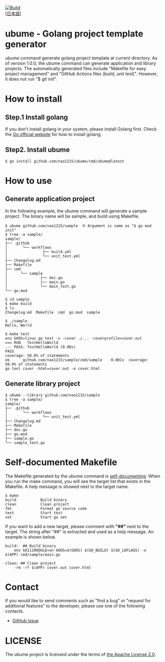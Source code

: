 [![Build](https://github.com/nao1215/ubume/actions/workflows/build.yml/badge.svg?branch=main)](https://github.com/nao1215/ubume/actions/workflows/build.yml)  
[[日本語]](./doc/README.ja.md)
# ubume - Golang project template generator
ubume command generate golang project template at current directory. As of version 1.0.0, the ubume command can generate application and library projects. The automatically generated files include "Makefile for easy project management" and "GitHub Actions files (build, unit test)". However, it does not run "$ git init".
  
# How to install
## Step.1 Install golang
If you don't install golang in your system, please install Golang first. Check the [Go official website](https://go.dev/doc/install) for how to install golang.
## Step2. Install ubume
```
$ go install github.com/nao1215/ubume/cmd/ubume@latest
```
  
# How to use
## Generate application project
In the following example, the ubume command will generate a sample project. The binary name will be sample, and build using Makefile.
```
$ ubume github.com/nao1215/sample  ※ Argument is same as "$ go mod init"
$ tree -a sample/
sample/
├── .github
│       └── workflows
│                ├── build.yml
│                └── unit_test.yml
├── Changelog.md
├── Makefile
├── cmd
│      └── sample
│               ├── doc.go
│               ├── main.go
│               └── main_test.go
└── go.mod

$ cd sample
$ make build
$ ls
Changelog.md  Makefile  cmd  go.mod  sample

$ ./sample 
Hello, World

$ make test
env GOOS=linux go test -v -cover ./... -coverprofile=cover.out
=== RUN   TestHelloWorld
--- PASS: TestHelloWorld (0.00s)
PASS
coverage: 50.0% of statements
ok      github.com/nao1215/sample/cmd/sample    0.001s  coverage: 50.0% of statements
go tool cover -html=cover.out -o cover.html
```

## Generate library project
```
$ ubume --library github.com/nao1215/sample
$ tree -a sample/
sample/
├── .github
│       └── workflows
│                └── unit_test.yml
├── Changelog.md
├── Makefile
├── doc.go
├── go.mod
├── sample.go
└── sample_test.go
```

# Self-documented Makefile
The Makefile generated by the ubume command is [self-documenting](https://marmelab.com/blog/2016/02/29/auto-documented-makefile.html). When you run the make command, you will see the target list that exists in the Makefile. A help message is showed next to the target name.
```
$ make
build           Build binary 
clean           Clean project
fmt             Format go source code 
test            Start test
vet             Start go vet
```
If you want to add a new target, please comment with **"##"** next to the target. The string after "##" is extracted and used as a help message. An example is shown below.
```
build:  ## Build binary 
	env GO111MODULE=on GOOS=$(GOOS) $(GO_BUILD) $(GO_LDFLAGS) -o $(APP) cmd/sample/main.go

clean: ## Clean project
	-rm -rf $(APP) cover.out cover.html
```
# Contact
If you would like to send comments such as "find a bug" or "request for additional features" to the developer, please use one of the following contacts.

- [GitHub Issue](https://github.com/nao1215/ubume/issues)

# LICENSE
The ubume project is licensed under the terms of [the Apache License 2.0](./LICENSE).